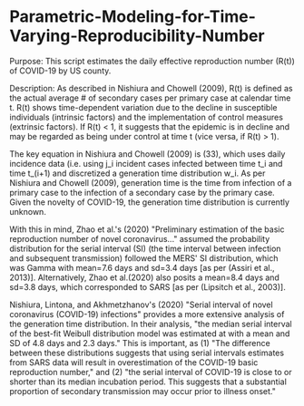 # Parametric-Modeling-for-Time-Varying-Reproducibility-Number

Purpose: This script estimates the daily effective reproduction number (R(t)) of COVID-19 by US county. 

Description: As described in Nishiura and Chowell (2009), R(t) is defined as the actual average # 
of secondary cases per primary case at calendar time t. R(t) shows time-dependent variation due
to the decline in susceptible individuals (intrinsic factors) and the implementation of control 
measures (extrinsic factors). If R(t) < 1, it suggests that the epidemic is in decline and 
may be regarded as being under control at time t (vice versa, if R(t) > 1).

The key equation in Nishiura and Chowell (2009) is (33), which uses daily incidence data (i.e. using j_i incident cases infected between time t_i and time t_(i+1) and discretized a 
generation time distribution w_i. As per Nishiura and Chowell (2009), generation time is
the time from infection of a primary case to the infection of a secondary case by the primary 
case. Given the novelty of COVID-19, the generation time distribution is currently unknown. 

With this in mind, Zhao et al.'s (2020) "Preliminary estimation of the basic reproduction number 
of novel coronavirus..." assumed the probability distribution for the serial interval (SI) (the time 
interval between infection and subsequent transmission) followed the MERS' SI distribution, which 
was Gamma with mean=7.6 days and sd=3.4 days [as per (Assiri et al., 2013)]. Alternatively, Zhao et al.(2020) also posits a mean=8.4 days and sd=3.8 days, which corresponded to SARS [as per (Lipsitch et al., 
2003)]. 

Nishiura, Lintona, and Akhmetzhanov's (2020) "Serial interval of novel coronavirus (COVID-19) infections"
provides a more extensive analysis of the generation time distribution. In their analysis, "the median
serial interval of the best-fit Weibull distribution model was estimated at with a mean and SD of 4.8
days and 2.3 days." This is important, as (1) "The difference between these distributions suggests that
using serial intervals estimates from SARS data will result in overestimation of the COVID-19 basic reproduction 
number," and (2) "the serial interval of COVID-19 is close to or shorter than its median incubation period. 
This suggests that a substantial proportion of secondary transmission may occur prior to illness onset."

